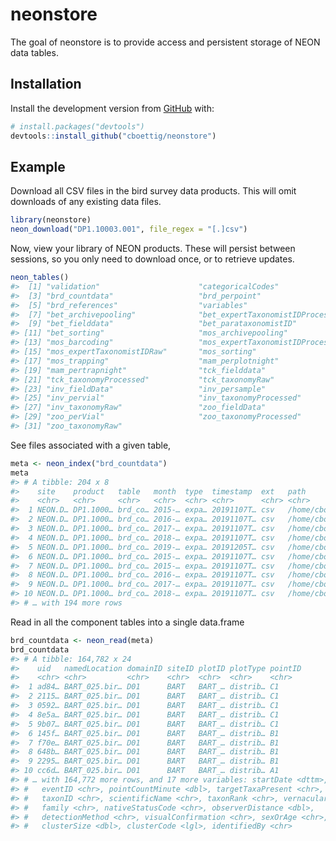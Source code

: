 
<!-- README.md is generated from README.Rmd. Please edit that file -->

# neonstore

<!-- badges: start -->

<!-- badges: end -->

The goal of neonstore is to provide access and persistent storage of
NEON data tables.

## Installation

Install the development version from [GitHub](https://github.com/) with:

``` r
# install.packages("devtools")
devtools::install_github("cboettig/neonstore")
```

## Example

Download all CSV files in the bird survey data products. This will omit
downloads of any existing data files.

``` r
library(neonstore)
neon_download("DP1.10003.001", file_regex = "[.]csv")
```

Now, view your library of NEON products. These will persist between
sessions, so you only need to download once, or to retrieve updates.

``` r
neon_tables()
#>  [1] "validation"                      "categoricalCodes"               
#>  [3] "brd_countdata"                   "brd_perpoint"                   
#>  [5] "brd_references"                  "variables"                      
#>  [7] "bet_archivepooling"              "bet_expertTaxonomistIDProcessed"
#>  [9] "bet_fielddata"                   "bet_parataxonomistID"           
#> [11] "bet_sorting"                     "mos_archivepooling"             
#> [13] "mos_barcoding"                   "mos_expertTaxonomistIDProcessed"
#> [15] "mos_expertTaxonomistIDRaw"       "mos_sorting"                    
#> [17] "mos_trapping"                    "mam_perplotnight"               
#> [19] "mam_pertrapnight"                "tck_fielddata"                  
#> [21] "tck_taxonomyProcessed"           "tck_taxonomyRaw"                
#> [23] "inv_fieldData"                   "inv_persample"                  
#> [25] "inv_pervial"                     "inv_taxonomyProcessed"          
#> [27] "inv_taxonomyRaw"                 "zoo_fieldData"                  
#> [29] "zoo_perVial"                     "zoo_taxonomyProcessed"          
#> [31] "zoo_taxonomyRaw"
```

See files associated with a given table,

``` r
meta <- neon_index("brd_countdata") 
meta
#> # A tibble: 204 x 8
#>    site    product   table   month  type  timestamp  ext   path                 
#>    <chr>   <chr>     <chr>   <chr>  <chr> <chr>      <chr> <chr>                
#>  1 NEON.D… DP1.1000… brd_co… 2015-… expa… 20191107T… csv   /home/cboettig/.loca…
#>  2 NEON.D… DP1.1000… brd_co… 2016-… expa… 20191107T… csv   /home/cboettig/.loca…
#>  3 NEON.D… DP1.1000… brd_co… 2017-… expa… 20191107T… csv   /home/cboettig/.loca…
#>  4 NEON.D… DP1.1000… brd_co… 2018-… expa… 20191107T… csv   /home/cboettig/.loca…
#>  5 NEON.D… DP1.1000… brd_co… 2019-… expa… 20191205T… csv   /home/cboettig/.loca…
#>  6 NEON.D… DP1.1000… brd_co… 2015-… expa… 20191107T… csv   /home/cboettig/.loca…
#>  7 NEON.D… DP1.1000… brd_co… 2015-… expa… 20191107T… csv   /home/cboettig/.loca…
#>  8 NEON.D… DP1.1000… brd_co… 2016-… expa… 20191107T… csv   /home/cboettig/.loca…
#>  9 NEON.D… DP1.1000… brd_co… 2017-… expa… 20191107T… csv   /home/cboettig/.loca…
#> 10 NEON.D… DP1.1000… brd_co… 2018-… expa… 20191107T… csv   /home/cboettig/.loca…
#> # … with 194 more rows
```

Read in all the component tables into a single data.frame

``` r
brd_countdata <- neon_read(meta)
brd_countdata
#> # A tibble: 164,782 x 24
#>    uid   namedLocation domainID siteID plotID plotType pointID
#>    <chr> <chr>         <chr>    <chr>  <chr>  <chr>    <chr>  
#>  1 ad84… BART_025.bir… D01      BART   BART_… distrib… C1     
#>  2 2115… BART_025.bir… D01      BART   BART_… distrib… C1     
#>  3 0592… BART_025.bir… D01      BART   BART_… distrib… C1     
#>  4 8e5a… BART_025.bir… D01      BART   BART_… distrib… C1     
#>  5 9b07… BART_025.bir… D01      BART   BART_… distrib… C1     
#>  6 145f… BART_025.bir… D01      BART   BART_… distrib… B1     
#>  7 f70e… BART_025.bir… D01      BART   BART_… distrib… B1     
#>  8 648b… BART_025.bir… D01      BART   BART_… distrib… B1     
#>  9 2295… BART_025.bir… D01      BART   BART_… distrib… B1     
#> 10 cc6d… BART_025.bir… D01      BART   BART_… distrib… A1     
#> # … with 164,772 more rows, and 17 more variables: startDate <dttm>,
#> #   eventID <chr>, pointCountMinute <dbl>, targetTaxaPresent <chr>,
#> #   taxonID <chr>, scientificName <chr>, taxonRank <chr>, vernacularName <chr>,
#> #   family <chr>, nativeStatusCode <chr>, observerDistance <dbl>,
#> #   detectionMethod <chr>, visualConfirmation <chr>, sexOrAge <chr>,
#> #   clusterSize <dbl>, clusterCode <lgl>, identifiedBy <chr>
```
